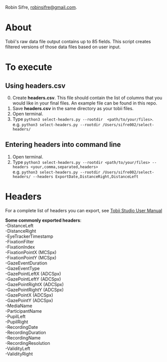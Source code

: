 Robin Sifre, robinsifre@gmail.com.  

# About  
Tobii's raw data file output contains up to 85 fields. This script creates filtered versions of those data files based on user input.  

# To execute  
## Using headers.csv
0. Create <b>headers.csv</b>. This file should contain the list of columns that you would like in your final files.
An example file can be found in this repo.    
1. Save <b>headers.csv</b> in the same directory as your tobii files.  
2. Open terminal.  
3. Type `python3 select-headers.py --rootdir  <path/to/your/files>`.  
e.g. `python3 select-headers.py --rootdir /Users/sifre002/select-headers/`  

## Entering headers into command line
1. Open terminal.  
2. Type `python3 select-headers.py --rootdir <path/to/your/files> --headers <your,comma,separated,headers>`  
e.g. `python3 select-headers.py --rootdir /Users/sifre002/select-headers/ --headers ExportDate,DistanceRight,DistanceLeft`
# Headers
For a complete list of headers you can export, see [Tobii Studio User Manual](https://www.tobiipro.com/siteassets/tobii-pro/user-manuals/tobii-pro-studio-user-manual.pdf)

<b>Some commonly exported headers</b>:  
-DistanceLeft  
-DistanceRight  
-EyeTrackerTimestamp  
-FixationFilter  
-FixationIndex  
-FixationPointX (MCSpx)  
-FixationPointY (MCSpx)  
-GazeEventDuration  
-GazeEventType  
-GazePointLeftX (ADCSpx)  
-GazePointLeftY (ADCSpx)  
-GazePointRightX (ADCSpx)  
-GazePointRightY (ADCSpx)  
-GazePointX (ADCSpx)  
-GazePointY (ADCSpx)  
-MediaName  
-ParticipantName  
-PupilLeft  
-PupilRight  
-RecordingDate  
-RecordingDuration  
-RecordingName  
-RecordingResolution  
-ValidityLeft  
-ValidityRight  
